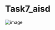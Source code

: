 # Task7_aisd
![image](https://user-images.githubusercontent.com/90478530/173144308-eefda7b0-5516-4bf7-a26c-c431ea3809a4.png)
